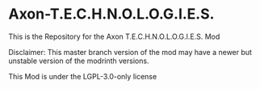 # Axon-T.E.C.H.N.O.L.O.G.I.E.S.
This is the Repository for the Axon T.E.C.H.N.O.L.O.G.I.E.S. Mod

Disclaimer:
This master branch version of the mod may have a newer but unstable version of the modrinth versions.

This Mod is under the LGPL-3.0-only license
